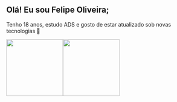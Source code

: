 ## Olá! Eu sou Felipe Oliveira;
Tenho 18 anos, estudo ADS e gosto de estar atualizado sob novas tecnologias 🚀
  <br>
  
 <div style="display:flex;">
  
  <img width="auto" height="150px" src="https://github-readme-stats.vercel.app/api?username=felipeollveira&theme=blue-green">
  <img width="auto" height="150px" src="https://github-readme-stats.vercel.app/api/top-langs/?username=felipeollveira&theme=blue-green">
 </div>

 

